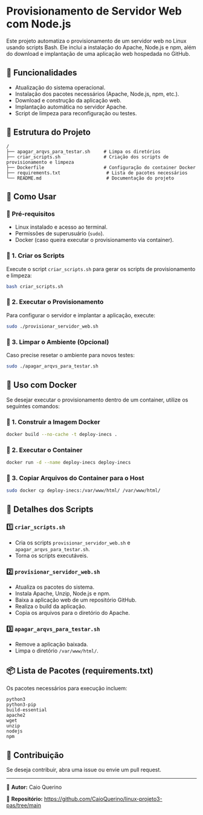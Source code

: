 # Provisionamento de Servidor Web com Node.js

Este projeto automatiza o provisionamento de um servidor web no Linux usando scripts Bash. Ele inclui a instalação do Apache, Node.js e npm, além do download e implantação de uma aplicação web hospedada no GitHub.

## 📌 Funcionalidades
- Atualização do sistema operacional.
- Instalação dos pacotes necessários (Apache, Node.js, npm, etc.).
- Download e construção da aplicação web.
- Implantação automática no servidor Apache.
- Script de limpeza para reconfiguração ou testes.

## 📂 Estrutura do Projeto
```
/
├── apagar_arqvs_para_testar.sh     # Limpa os diretórios 
├── criar_scripts.sh                # Criação dos scripts de provisionamento e limpeza
├── Dockerfile                      # Configuração do container Docker
├── requirements.txt                 # Lista de pacotes necessários
└── README.md                        # Documentação do projeto
```

## 🚀 Como Usar

### 📌 Pré-requisitos
- Linux instalado e acesso ao terminal.
- Permissões de superusuário (`sudo`).
- Docker (caso queira executar o provisionamento via container).

### 🔹 1. Criar os Scripts
Execute o script `criar_scripts.sh` para gerar os scripts de provisionamento e limpeza:
```bash
bash criar_scripts.sh
```

### 🔹 2. Executar o Provisionamento
Para configurar o servidor e implantar a aplicação, execute:
```bash
sudo ./provisionar_servidor_web.sh
```

### 🔹 3. Limpar o Ambiente (Opcional)
Caso precise resetar o ambiente para novos testes:
```bash
sudo ./apagar_arqvs_para_testar.sh
```

## 🐳 Uso com Docker
Se desejar executar o provisionamento dentro de um container, utilize os seguintes comandos:

### 🔹 1. Construir a Imagem Docker
```bash
docker build --no-cache -t deploy-inecs .
```

### 🔹 2. Executar o Container
```bash
docker run -d --name deploy-inecs deploy-inecs
```

### 🔹 3. Copiar Arquivos do Container para o Host
```bash
sudo docker cp deploy-inecs:/var/www/html/ /var/www/html/
```

## 📜 Detalhes dos Scripts

### 1️⃣ `criar_scripts.sh`
- Cria os scripts `provisionar_servidor_web.sh` e `apagar_arqvs_para_testar.sh`.
- Torna os scripts executáveis.

### 2️⃣ `provisionar_servidor_web.sh`
- Atualiza os pacotes do sistema.
- Instala Apache, Unzip, Node.js e npm.
- Baixa a aplicação web de um repositório GitHub.
- Realiza o build da aplicação.
- Copia os arquivos para o diretório do Apache.

### 3️⃣ `apagar_arqvs_para_testar.sh`
- Remove a aplicação baixada.
- Limpa o diretório `/var/www/html/`.

## 📦 Lista de Pacotes (requirements.txt)
Os pacotes necessários para execução incluem:
```text
python3
python3-pip
build-essential
apache2
wget
unzip
nodejs
npm
```

## 🤝 Contribuição
Se deseja contribuir, abra uma issue ou envie um pull request.

---
📌 **Autor:** Caio Querino

📌 **Repositório:** https://github.com/CaioQuerino/linux-projeto3-pas/tree/main

